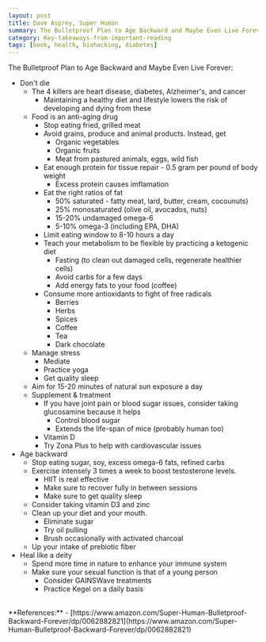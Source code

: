 ```yaml
---
layout: post
title: Dave Asprey, Super Human
summary: The Bulletproof Plan to Age Backward and Maybe Even Live Forever
category: Key-takeaways-from-important-reading
tags: [book, health, biohacking, diabetes]
---
```


The Bulletproof Plan to Age Backward and Maybe Even Live Forever:
- Don't die
  - The 4 killers are heart disease, diabetes, Alzheimer's, and cancer 
    - Maintaining a healthy diet and lifestyle lowers the risk of developing and dying from these
  - Food is an anti-aging drug
    - Stop eating fried, grilled meat
    - Avoid grains, produce and animal products. Instead, get
      - Organic vegetables
      - Organic fruits
      - Meat from pastured animals, eggs, wild fish
    - Eat enough protein for tissue repair - 0.5 gram per pound of body weight
      - Excess protein causes imflamation
    - Eat the right ratios of fat
      - 50% saturated - fatty meat, lard, butter, cream, cocounuts)
      - 25% monosaturated (olive oil, avocados, nuts)
      - 15-20% undamaged omega-6
      - 5-10% omega-3 (including EPA, DHA)
    - Limit eating window to 8-10 hours a day
    - Teach your metabolism to be flexible by practicing a ketogenic diet
      - Fasting (to clean out damaged cells, regenerate healthier cells)
      - Avoid carbs for a few days
      - Add energy fats to your food (coffee)
    - Consume more antioxidants to fight of free radicals
      - Berries
      - Herbs
      - Spices
      - Coffee
      - Tea
      - Dark chocolate
  - Manage stress
    - Mediate
    - Practice yoga
    - Get quality sleep
  - Aim for 15-20 minutes of natural sun exposure a day
  - Supplement & treatment
    - If you have joint pain or blood sugar issues, consider taking glucosamine because it helps
      - Control blood sugar
      - Extends the life-span of mice (probably human too)
    - Vitamin D
    - Try Zona Plus to help with cardiovascular issues
- Age backward
  - Stop eating sugar, soy, excess omega-6 fats, refined carbs
  - Exercise intensely 3 times a week to boost testosterone levels.
    - HIIT is real effective
    - Make sure to recover fully in between sessions
    - Make sure to get quality sleep
  - Consider taking vitamin D3 and zinc
  - Clean up your diet and your mouth.
    - Eliminate sugar
    - Try oil pulling
    - Brush occasionally with activated charcoal
  - Up your intake of prebiotic fiber
- Heal like a deity
  - Spend more time in nature to enhance your immune system
  - Make sure your sexual function is that of a young person
    - Consider GAINSWave treatments
    - Practice Kegel on a daily basis

<br>
**References:**
- [https://www.amazon.com/Super-Human-Bulletproof-Backward-Forever/dp/0062882821](https://www.amazon.com/Super-Human-Bulletproof-Backward-Forever/dp/0062882821)
